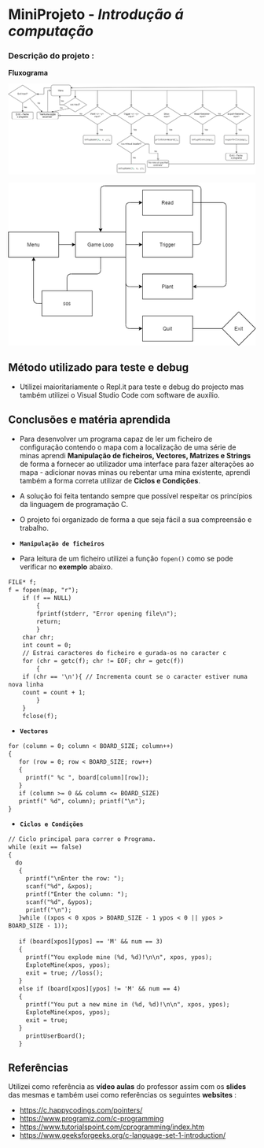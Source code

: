 ﻿# MiniProjeto - ***Introdução á computação***
### Descrição do projeto :
**Fluxograma**

![image](Fluxograma_MiniProjeto.png)

![image](Diagrama_UML_MiniProjeto.png)

## Método utilizado para teste e debug
-   Utilizei maioritariamente o Repl.it para teste e debug do projecto mas também utilizei o Visual Studio Code com software de auxílio.


## Conclusões e matéria aprendida
-   Para desenvolver um programa capaz de ler um ficheiro de configuração contendo o mapa com a localização de uma série de minas aprendi **Manipulação de ficheiros, Vectores, Matrizes e Strings** de forma a fornecer ao utilizador uma interface para fazer alterações ao mapa - adicionar novas minas ou rebentar uma mina existente, aprendi também a forma correta utilizar de **Ciclos e Condições**.
- A solução foi feita tentando sempre que possível respeitar os princípios da linguagem de programação C.
- O projeto foi organizado de forma a que seja fácil a sua compreensão e trabalho.

- **`Manipulação de ficheiros`**
- Para leitura de um ficheiro utilizei a função `fopen()` como se pode verificar no **exemplo** abaixo. 
```
FILE* f;
f = fopen(map, "r");
	if (f == NULL)
		{
		fprintf(stderr, "Error opening file\n");
		return;
		}
	char chr;
	int count = 0;
	// Estrai caracteres do ficheiro e gurada-os no caracter c
	for (chr = getc(f); chr != EOF; chr = getc(f)) 
		{
	if (chr == '\n'){ // Incrementa count se o caracter estiver numa nova linha
	count = count + 1;
		}
	}
	fclose(f);
```
- **`Vectores`**

```
for (column = 0; column < BOARD_SIZE; column++) 
{ 
   for (row = 0; row < BOARD_SIZE; row++) 
   { 
     printf(" %c ", board[column][row]); 
   } 
   if (column >= 0 && column <= BOARD_SIZE) 
   printf(" %d", column); printf("\n"); 
}
```

- **`Ciclos e Condições`**
```
// Ciclo principal para correr o Programa.
while (exit == false) 
{ 
  do 
   { 
     printf("\nEnter the row: ");
     scanf("%d", &xpos);
     printf("Enter the column: ");
     scanf("%d", &ypos);
     printf("\n"); 
   }while ((xpos < 0 xpos > BOARD_SIZE - 1 ypos < 0 || ypos > BOARD_SIZE - 1));
   
   if (board[xpos][ypos] == 'M' && num == 3) 
   { 
     printf("You explode mine (%d, %d)!\n\n", xpos, ypos);
     ExploteMine(xpos, ypos);
     exit = true; //loss(); 
   } 
   else if (board[xpos][ypos] != 'M' && num == 4) 
   { 
     printf("You put a new mine in (%d, %d)!\n\n", xpos, ypos);
     ExploteMine(xpos, ypos);
     exit = true; 
   }
     printUserBoard(); 
   }
```



## Referências

 Utilizei como referência as **vídeo aulas** do professor assim com os **slides** das mesmas e também usei como referências os seguintes **websites** :
- https://c.happycodings.com/pointers/
- https://www.programiz.com/c-programming
- https://www.tutorialspoint.com/cprogramming/index.htm
- https://www.geeksforgeeks.org/c-language-set-1-introduction/
